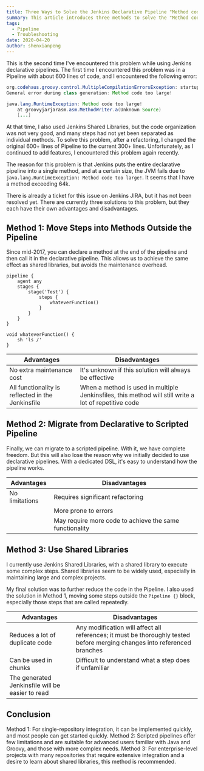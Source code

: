 ```yaml
---
title: Three Ways to Solve the Jenkins Declarative Pipeline "Method code too large" Exception
summary: This article introduces three methods to solve the "Method code too large" exception in Jenkins declarative pipelines, including moving steps outside the pipeline, migrating from declarative to scripted pipelines, and using Shared Libraries.
tags:
  - Pipeline
  - Troubleshooting
date: 2020-04-20
author: shenxianpeng
---
```


This is the second time I've encountered this problem while using Jenkins declarative pipelines. The first time I encountered this problem was in a Pipeline with about 600 lines of code, and I encountered the following error:

```java
org.codehaus.groovy.control.MultipleCompilationErrorsException: startup failed:
General error during class generation: Method code too large!

java.lang.RuntimeException: Method code too large!
	at groovyjarjarasm.asm.MethodWriter.a(Unknown Source)
	[...]
```

At that time, I also used Jenkins Shared Libraries, but the code organization was not very good, and many steps had not yet been separated as individual methods. To solve this problem, after a refactoring, I changed the original 600+ lines of Pipeline to the current 300+ lines. Unfortunately, as I continued to add features, I encountered this problem again recently.

The reason for this problem is that Jenkins puts the entire declarative pipeline into a single method, and at a certain size, the JVM fails due to `java.lang.RuntimeException: Method code too large!`. It seems that I have a method exceeding 64k.

There is already a ticket for this issue on Jenkins JIRA, but it has not been resolved yet. There are currently three solutions to this problem, but they each have their own advantages and disadvantages.

## Method 1: Move Steps into Methods Outside the Pipeline

Since mid-2017, you can declare a method at the end of the pipeline and then call it in the declarative pipeline.  This allows us to achieve the same effect as shared libraries, but avoids the maintenance overhead.

```pipeline
pipeline {
    agent any
    stages {
        stage('Test') {
            steps {
                whateverFunction()
            }
        }
    }
}

void whateverFunction() {
    sh 'ls /'
}
```

| Advantages | Disadvantages |
|---|---|
| No extra maintenance cost | It's unknown if this solution will always be effective |
| All functionality is reflected in the Jenkinsfile | When a method is used in multiple Jenkinsfiles, this method will still write a lot of repetitive code |


## Method 2: Migrate from Declarative to Scripted Pipeline

Finally, we can migrate to a scripted pipeline. With it, we have complete freedom. But this will also lose the reason why we initially decided to use declarative pipelines. With a dedicated DSL, it's easy to understand how the pipeline works.

| Advantages | Disadvantages |
|---|---|
| No limitations | Requires significant refactoring |
|  | More prone to errors |
|  | May require more code to achieve the same functionality |


## Method 3: Use Shared Libraries

I currently use Jenkins Shared Libraries, with a shared library to execute some complex steps. Shared libraries seem to be widely used, especially in maintaining large and complex projects.

My final solution was to further reduce the code in the Pipeline. I also used the solution in Method 1, moving some steps outside the `Pipeline {}` block, especially those steps that are called repeatedly.

| Advantages | Disadvantages |
|---|---|
| Reduces a lot of duplicate code | Any modification will affect all references; it must be thoroughly tested before merging changes into referenced branches |
| Can be used in chunks | Difficult to understand what a step does if unfamiliar |
| The generated Jenkinsfile will be easier to read |  |


## Conclusion

Method 1: For single-repository integration, it can be implemented quickly, and most people can get started quickly.
Method 2: Scripted pipelines offer few limitations and are suitable for advanced users familiar with Java and Groovy, and those with more complex needs.
Method 3: For enterprise-level projects with many repositories that require extensive integration and a desire to learn about shared libraries, this method is recommended.
